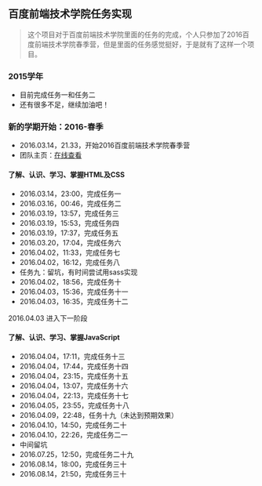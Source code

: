 ## 百度前端技术学院任务实现

> 这个项目对于百度前端技术学院里面的任务的完成，个人只参加了2016百度前端技术学院春季营，但是里面的任务感觉挺好，于是就有了这样一个项目。

### 2015学年

- 目前完成任务一和任务二
- 还有很多不足，继续加油吧！


### 新的学期开始：2016-春季

- 2016.03.14，21.33，开始2016百度前端技术学院春季营
- 团队主页：[在线查看](http://we-are-the-world.github.io/try/#section4)

#### 了解、认识、学习、掌握HTML及CSS

- 2016.03.14，23:00，完成任务一
- 2016.03.16，00:46，完成任务二
- 2016.03.19，13:57，完成任务三
- 2016.03.19，15:53，完成任务四
- 2016.03.19，17:37，完成任务五
- 2016.03.20，17:04，完成任务六
- 2016.04.02，11:33，完成任务七
- 2016.04.02，16:12，完成任务八
- 任务九：留坑，有时间尝试用sass实现
- 2016.04.02，18:56，完成任务十
- 2016.04.03，15:36，完成任务十一
- 2016.04.03，16:35，完成任务十二

2016.04.03 进入下一阶段

#### 了解、认识、学习、掌握JavaScript

- 2016.04.04，‏‎17:11，完成任务十三
- 2016.04.04，‏‎17:44，完成任务十四
- 2016.04.04，23:15，完成任务十五
- 2016.04.04，13:07，完成任务十六
- 2016.04.04，22:13，完成任务十七
- 2016.04.05，23:55，完成任务十八
- 2016.04.09，22:48，任务十九（未达到预期效果）
- 2016.04.10，14:50，完成任务二十
- 2016.04.10，22:26，完成任务二一
- 中间留坑
- 2016.07.25，12:50，完成任务二十九
- 2016.08.14，18:00，完成任务三十
- 2016.08.14，21:50，完成任务三十
